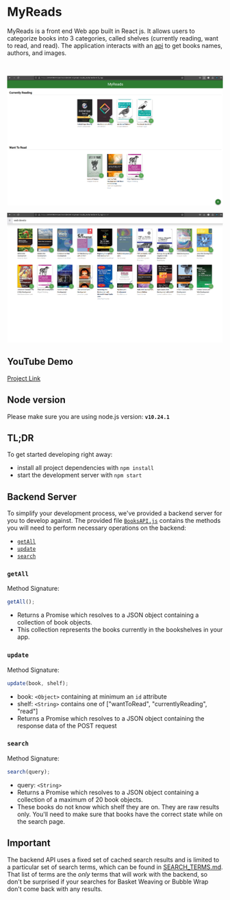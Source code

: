 # MyReads

MyReads is a front end Web app built in React js. It allows users to categorize books into 3 categories, called shelves (currently reading, want to read, and read).
The application interacts with an [api]("https://reactnd-books-api.udacity.com") to get books names, authors, and images.

<br/>

![alt text](./imgs/myreads-rawdaymohamed-freelancer-home1.png)
<br/>

![alt text](./imgs/myreads-rawdaymohamed-freelancer-search.png)

## YouTube Demo

[Project Link](https://www.youtube.com/watch?v=oZ87UINeqbA)

## **Node version**

Please make sure you are using node.js version: **`v10.24.1`**

## TL;DR

To get started developing right away:

- install all project dependencies with `npm install`
- start the development server with `npm start`

## Backend Server

To simplify your development process, we've provided a backend server for you to develop against. The provided file [`BooksAPI.js`](src/BooksAPI.js) contains the methods you will need to perform necessary operations on the backend:

- [`getAll`](#getall)
- [`update`](#update)
- [`search`](#search)

### `getAll`

Method Signature:

```js
getAll();
```

- Returns a Promise which resolves to a JSON object containing a collection of book objects.
- This collection represents the books currently in the bookshelves in your app.

### `update`

Method Signature:

```js
update(book, shelf);
```

- book: `<Object>` containing at minimum an `id` attribute
- shelf: `<String>` contains one of ["wantToRead", "currentlyReading", "read"]
- Returns a Promise which resolves to a JSON object containing the response data of the POST request

### `search`

Method Signature:

```js
search(query);
```

- query: `<String>`
- Returns a Promise which resolves to a JSON object containing a collection of a maximum of 20 book objects.
- These books do not know which shelf they are on. They are raw results only. You'll need to make sure that books have the correct state while on the search page.

## Important

The backend API uses a fixed set of cached search results and is limited to a particular set of search terms, which can be found in [SEARCH_TERMS.md](SEARCH_TERMS.md). That list of terms are the _only_ terms that will work with the backend, so don't be surprised if your searches for Basket Weaving or Bubble Wrap don't come back with any results.
